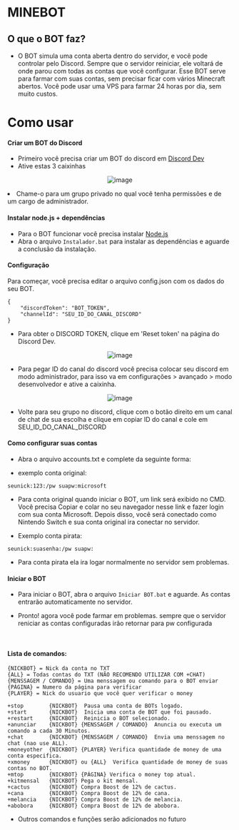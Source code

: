 # MINEBOT

<h2> O que o BOT faz? </h2>

- O BOT simula uma conta aberta dentro do servidor, e você pode controlar pelo Discord. Sempre que o servidor reiniciar, ele voltará de onde parou com todas as contas que você configurar. Esse BOT serve para farmar com suas contas, sem precisar ficar com vários Minecraft abertos. Você pode usar uma VPS para farmar 24 horas por dia, sem muito custos.

 # Como usar
<h4>Criar um BOT do Discord</h4>

- Primeiro você precisa criar um BOT do discord em <a href="https://discord.com/developers/applications">Discord Dev</a>
- Ative estas 3 caixinhas 

<div align="center" dir="auto">

![image](https://github.com/LKzinxyz/SDBOT/assets/122848089/30cab846-fbca-465f-a3e9-20e75d50eae9)

</div
 
- Chame-o para um grupo privado no qual você tenha permissões e de um cargo de administrador.

<h4>Instalar node.js + dependências</h4>

- Para o BOT funcionar você precisa instalar <a href="https://nodejs.org/en">Node.js</a>
- Abra o arquivo `Instalador.bat` para instalar as dependências e aguarde a conclusão da instalação.

<h4>Configuração</h4>
Para começar, você precisa editar o arquivo config.json com os dados do seu BOT.
<p>

```
{
    "discordToken": "BOT_TOKEN",
    "channelId": "SEU_ID_DO_CANAL_DISCORD"
}
```
- Para obter o DISCORD TOKEN, clique em 'Reset token' na página do Discord Dev.

<div align="center" dir="auto">

![image](https://github.com/LKzinxyz/SDBOT/assets/122848089/ddef8818-7130-4b2f-ae0e-0f3b03db99de)

</div>

- Para pegar ID do canal do discord você precisa colocar seu discord em modo administrador, para isso va em configurações > avançado > modo desenvolvedor e ative a caixinha.

<div align="center" dir="auto">

 ![image](https://github.com/LKzinxyz/SDBOT/assets/122848089/baade82d-bb91-445b-899c-7cec87a429e6)

</div>

- Volte para seu grupo no discord, clique com o botão direito em um canal de chat de sua escolha e clique em copiar ID do canal e cole em SEU_ID_DO_CANAL_DISCORD


<h4>Como configurar suas contas</h4>

- Abra o arquivo accounts.txt e complete da seguinte forma:

- exemplo conta original: 

```
seunick:123:/pw suapw:microsoft
```

- Para conta original quando iniciar o BOT, um link será exibido no CMD. Você precisa Copiar e colar no seu navegador nesse link e fazer login com sua conta Microsoft. Depois disso, você será conectado como Nintendo Switch e sua conta original ira conectar no servidor.

- Exemplo conta pirata:

```
seunick:suasenha:/pw suapw:
```

- Para conta pirata ela ira logar normalmente no servidor sem problemas.

<h4>Iniciar o BOT</h4>

- Para iniciar o BOT, abra o arquivo ```Iniciar BOT.bat``` e aguarde. As contas entrarão automaticamente no servidor.

- Pronto! agora você pode farmar em problemas. sempre que o servidor reniciar as contas configuradas irão retornar para pw configurada

</br>

<h4>Lista de comandos:</h4>

```
{NICKBOT} = Nick da conta no TXT
{ALL} = Todas contas do TXT (NÃO RECOMENDO UTILIZAR COM +CHAT)
{MENSSAGEM / COMANDO} = Uma menssagem ou comando para o BOT enviar
{PÁGINA} = Numero da página para verificar
{PLAYER} = Nick do usuario que você quer verificar o money

+stop        {NICKBOT}  Pausa uma conta de BOTs logado.
+start       {NICKBOT}  Inicia uma conta de BOT que foi pausado.
+restart     {NICKBOT}  Reinicia o BOT selecionado.
+anunciar    {NICKBOT} {MENSSAGEM / COMANDO}  Anuncia ou executa um comando a cada 30 Minutos.
+chat        {NICKBOT} {MENSSAGEM / COMANDO}  Envia uma menssagem no chat (nao use ALL).
+moneyother  {NICKBOT} {PLAYER} Verifica quantidade de money de uma conta especifica.
+xmoney      {NICKBOT} ou {ALL}  Verifica quantidade de money de suas contas no BOT.
+mtop        {NICKBOT} {PÁGINA} Verifica o money top atual.
+kitmensal   {NICKBOT} Pega o kit mensal.
+cactus      {NICKBOT} Compra Boost de 12% de cactus.
+cana        {NICKBOT} Compra Boost de 12% de cana.
+melancia    {NICKBOT} Compra Boost de 12% de melancia.
+abobora     {NICKBOT} Compra Boost de 12% de abobora.
```

- Outros comandos e funções serão adicionados no futuro

